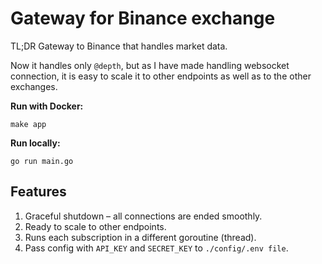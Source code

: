 # Gateway for Binance exchange

TL;DR Gateway to Binance that handles market data.

Now it handles only `@depth`, but as I have made handling websocket connection, it is easy to scale it to other endpoints as well as to the other exchanges.

**Run with Docker:** 

```shell
make app
```

**Run locally:** 

```shell
go run main.go
```

## Features

1. Graceful shutdown – all connections are ended smoothly.
2. Ready to scale to other endpoints.
3. Runs each subscription in a different goroutine (thread).
4. Pass config with `API_KEY` and `SECRET_KEY` to `./config/.env file`.
